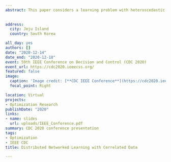 ```yaml
---
abstract: This paper considers a learning problem with heteroscedastic and correlated data that is distributed across nodes. We propose a distributed learning scheme where each node asynchronously implements stochastic gradient descent updates and exchanges their current models with neighbors. 
  
  
address:
  city: Jeju Island
  country: South Korea

all_day: yes
authors: []
date: "2020-12-14"
date_end: "2020-12-18"
event: 59th IEEE Conference on Decision and Control (CDC 2020)
event_url: https://cdc2020.ieeecss.org/
featured: false
image:
  caption: 'Image credit: [**CDC IEEE Conference**](https://cdc2020.ieeecss.org/)'
  focal_point: Right

location: Virtual
projects:
- Optimization Research
publishDate: "2020"
links:
- name: slides
  url: uploads/IEEE_Conference.pdf
summary: CDC 2020 conference presentation 
tags: 
- Optimization
- IEEE CDC
title: Distributed Networked Learning with Correlated Data

---
```



